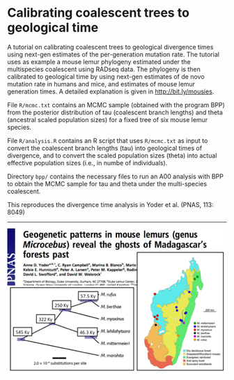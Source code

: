 # Calibrating coalescent trees to geological time

A tutorial on calibrating coalescent trees to geological divergence times using next-gen estimates of the per-generation mutation rate.  The tutorial uses as example a mouse lemur phylogeny estimated under the multispecies coalescent using RADseq data. The phylogeny is then calibrated to geological time by using next-gen estimates of de novo mutation rate in humans and mice, and estimates of mouse lemur generation times. A detailed explanation is given in http://bit.ly/mousies.

File `R/mcmc.txt` contains an MCMC sample (obtained with the program BPP) from the posterior distribution of tau (coalescent branch lengths) and theta (ancestral scaled population sizes) for a fixed tree of six mouse lemur species.
 
File `R/analysis.R` contains an R script that uses `R/mcmc.txt` as input to convert the coalescent branch lengths (tau) into geological times of divergence, and to convert the scaled population sizes (theta) into actual effective population sizes (i.e., in numbe of individuals). 

Directory `bpp/` contains the necessary files to run an A00 analysis with BPP to obtain the MCMC sample for tau and theta under the multi-species coalescent.

This reproduces the divergence time analysis in Yoder et al. (PNAS, 113: 8049)

***

![](mousies.png)
